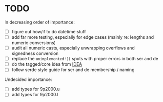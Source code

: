 # TODO

In decreasing order of importance:

- [ ] figure out how/if to do datetime stuff
- [ ] add far more testing, especially for edge cases (mainly re: lengths and numeric conversions)
- [ ] audit all numeric casts, especially unwrapping overflows and signedness conversion
- [ ] replace the `unimplemented!()` spots with proper errors in both ser and de
- [ ] do the tagged/core idea from [IDEA](IDEAS.md)
- [ ] follow serde style guide for ser and de membership / naming

Undecided importance:

- [ ] add types for 9p2000.u
- [ ] add types for 9p2000.l
